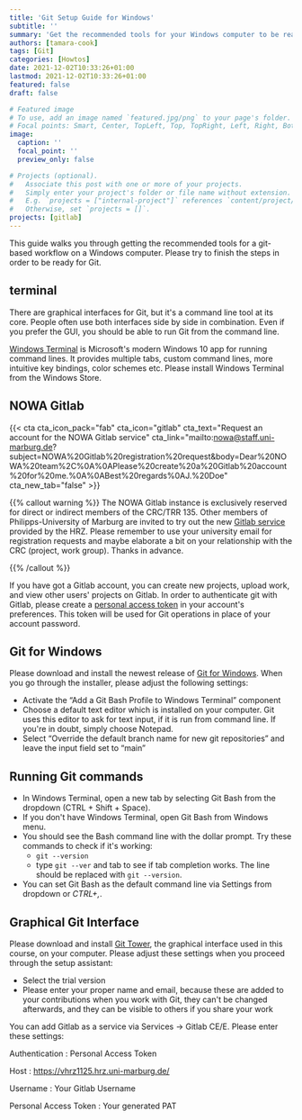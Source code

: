 ```yaml
---
title: 'Git Setup Guide for Windows'
subtitle: ''
summary: 'Get the recommended tools for your Windows computer to be ready for Git and Gitlab'
authors: [tamara-cook]
tags: [Git]
categories: [Howtos]
date: 2021-12-02T10:33:26+01:00
lastmod: 2021-12-02T10:33:26+01:00
featured: false
draft: false

# Featured image
# To use, add an image named `featured.jpg/png` to your page's folder.
# Focal points: Smart, Center, TopLeft, Top, TopRight, Left, Right, BottomLeft, Bottom, BottomRight.
image:
  caption: ''
  focal_point: ''
  preview_only: false

# Projects (optional).
#   Associate this post with one or more of your projects.
#   Simply enter your project's folder or file name without extension.
#   E.g. `projects = ["internal-project"]` references `content/project/deep-learning/index.md`.
#   Otherwise, set `projects = []`.
projects: [gitlab]
---
```


This guide walks you through getting the recommended tools for a git-based workflow on a Windows computer.
Please try to finish the steps in order to be ready for Git.

## terminal

There are graphical interfaces for Git, but it's a command line tool at its core.
People often use both interfaces side by side in combination.
Even if you prefer the GUI, you should be able to run Git from the command line.

[Windows Terminal] is Microsoft's modern Windows 10 app for running command lines.
It provides multiple tabs, custom command lines, more intuitive key bindings, color schemes etc.
Please install Windows Terminal from the Windows Store.

## NOWA Gitlab

{{< cta cta_icon_pack="fab" cta_icon="gitlab" cta_text="Request an account for the NOWA Gitlab service" cta_link="mailto:nowa@staff.uni-marburg.de?subject=NOWA%20Gitlab%20registration%20request&body=Dear%20NOWA%20team%2C%0A%0APlease%20create%20a%20Gitlab%20account%20for%20me.%0A%0ABest%20regards%0AJ.%20Doe" cta_new_tab="false" >}}

{{% callout warning %}}
The NOWA Gitlab instance is exclusively reserved for direct or indirect members of the CRC/TRR 135.
Other members of Philipps-University of Marburg are invited to try out the new [Gitlab service] provided by the HRZ.
Please remember to use your university email for registration requests and maybe elaborate a bit on your relationship with the CRC (project, work group).
Thanks in advance.

[gitlab service]: https://www.uni-marburg.de/en/hrz/services/version-management

{{% /callout %}}

If you have got a Gitlab account, you can create new projects, upload work, and view other users' projects on Gitlab.
In order to authenticate git with Gitlab, please create a [personal access token] in your account's preferences.
This token will be used for Git operations in place of your account password.

## Git for Windows

Please download and install the newest release of [Git for Windows][gfw].
When you go through the installer, please adjust the following settings:

- Activate the “Add a Git Bash Profile to Windows Terminal” component
- Choose a default text editor which is installed on your computer. Git uses this editor to ask for text input, if it is run from command line. If you're in doubt, simply choose Notepad.
- Select “Override the default branch name for new git repositories” and leave the input field set to “main”

## Running Git commands

- In Windows Terminal, open a new tab by selecting Git Bash from the dropdown (CTRL + Shift + Space).
- If you don't have Windows Terminal, open Git Bash from Windows menu.
- You should see the Bash command line with the dollar prompt. Try these commands to check if it's working:
  - `git --version`
  - type `git --ver` and tab to see if tab completion works. The line should be replaced with `git --version`.
- You can set Git Bash as the default command line via Settings from dropdown or _CTRL+,_.

## Graphical Git Interface

Please download and install [Git Tower], the graphical interface used in this course, on your computer.
Please adjust these settings when you proceed through the setup assistant:

- Select the trial version
- Please enter your proper name and email, because these are added to your contributions when you work with Git, they can't be changed afterwards, and they can be visible to others if you share your work

You can add Gitlab as a service via Services -> Gitlab CE/E. Please enter these settings:

Authentication
: Personal Access Token

Host
: https://vhrz1125.hrz.uni-marburg.de/

Username
: Your Gitlab Username

Personal Access Token
: Your generated PAT

[personal access token]: https://vhrz1125.hrz.uni-marburg.de/-/profile/personal_access_tokens
[windows terminal]: https://www.microsoft.com/en-us/p/windows-terminal/9n0dx20hk701?activetab=pivot:overviewtab
[gfw]: https://gitforwindows.org
[git tower]: https://www.git-tower.com/windows
